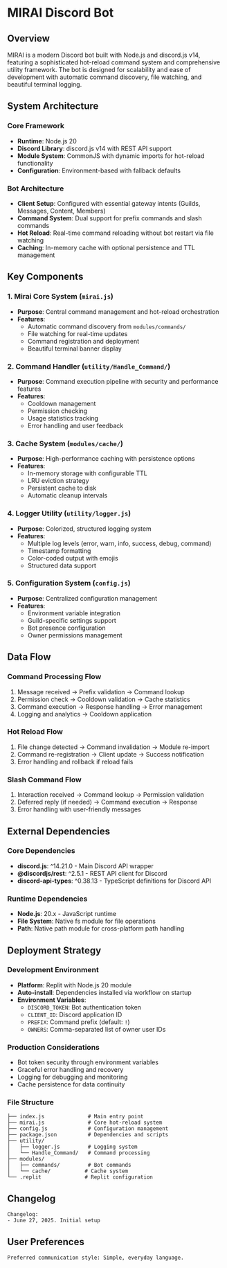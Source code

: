 # MIRAI Discord Bot

## Overview

MIRAI is a modern Discord bot built with Node.js and discord.js v14, featuring a sophisticated hot-reload command system and comprehensive utility framework. The bot is designed for scalability and ease of development with automatic command discovery, file watching, and beautiful terminal logging.

## System Architecture

### Core Framework
- **Runtime**: Node.js 20
- **Discord Library**: discord.js v14 with REST API support
- **Module System**: CommonJS with dynamic imports for hot-reload functionality
- **Configuration**: Environment-based with fallback defaults

### Bot Architecture
- **Client Setup**: Configured with essential gateway intents (Guilds, Messages, Content, Members)
- **Command System**: Dual support for prefix commands and slash commands
- **Hot Reload**: Real-time command reloading without bot restart via file watching
- **Caching**: In-memory cache with optional persistence and TTL management

## Key Components

### 1. Mirai Core System (`mirai.js`)
- **Purpose**: Central command management and hot-reload orchestration
- **Features**: 
  - Automatic command discovery from `modules/commands/`
  - File watching for real-time updates
  - Command registration and deployment
  - Beautiful terminal banner display

### 2. Command Handler (`utility/Handle_Command/`)
- **Purpose**: Command execution pipeline with security and performance features
- **Features**:
  - Cooldown management
  - Permission checking
  - Usage statistics tracking
  - Error handling and user feedback

### 3. Cache System (`modules/cache/`)
- **Purpose**: High-performance caching with persistence options
- **Features**:
  - In-memory storage with configurable TTL
  - LRU eviction strategy
  - Persistent cache to disk
  - Automatic cleanup intervals

### 4. Logger Utility (`utility/logger.js`)
- **Purpose**: Colorized, structured logging system
- **Features**:
  - Multiple log levels (error, warn, info, success, debug, command)
  - Timestamp formatting
  - Color-coded output with emojis
  - Structured data support

### 5. Configuration System (`config.js`)
- **Purpose**: Centralized configuration management
- **Features**:
  - Environment variable integration
  - Guild-specific settings support
  - Bot presence configuration
  - Owner permissions management

## Data Flow

### Command Processing Flow
1. Message received → Prefix validation → Command lookup
2. Permission check → Cooldown validation → Cache statistics
3. Command execution → Response handling → Error management
4. Logging and analytics → Cooldown application

### Hot Reload Flow
1. File change detected → Command invalidation → Module re-import
2. Command re-registration → Client update → Success notification
3. Error handling and rollback if reload fails

### Slash Command Flow
1. Interaction received → Command lookup → Permission validation
2. Deferred reply (if needed) → Command execution → Response
3. Error handling with user-friendly messages

## External Dependencies

### Core Dependencies
- **discord.js**: ^14.21.0 - Main Discord API wrapper
- **@discordjs/rest**: ^2.5.1 - REST API client for Discord
- **discord-api-types**: ^0.38.13 - TypeScript definitions for Discord API

### Runtime Dependencies
- **Node.js**: 20.x - JavaScript runtime
- **File System**: Native fs module for file operations
- **Path**: Native path module for cross-platform path handling

## Deployment Strategy

### Development Environment
- **Platform**: Replit with Node.js 20 module
- **Auto-install**: Dependencies installed via workflow on startup
- **Environment Variables**: 
  - `DISCORD_TOKEN`: Bot authentication token
  - `CLIENT_ID`: Discord application ID
  - `PREFIX`: Command prefix (default: `!`)
  - `OWNERS`: Comma-separated list of owner user IDs

### Production Considerations
- Bot token security through environment variables
- Graceful error handling and recovery
- Logging for debugging and monitoring
- Cache persistence for data continuity

### File Structure
```
├── index.js              # Main entry point
├── mirai.js              # Core hot-reload system
├── config.js             # Configuration management
├── package.json          # Dependencies and scripts
├── utility/
│   ├── logger.js         # Logging system
│   └── Handle_Command/   # Command processing
├── modules/
│   ├── commands/         # Bot commands
│   └── cache/           # Cache system
└── .replit              # Replit configuration
```

## Changelog

```
Changelog:
- June 27, 2025. Initial setup
```

## User Preferences

```
Preferred communication style: Simple, everyday language.
```